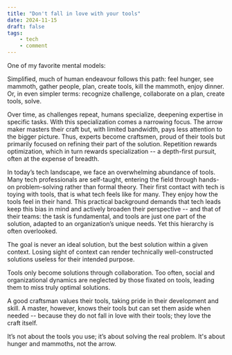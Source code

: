 ```yaml
---
title: "Don't fall in love with your tools"
date: 2024-11-15
draft: false
tags:
    - tech
    - comment
---
```

One of my favorite mental models:

Simplified, much of human endeavour follows this path: feel hunger, see mammoth, gather people, plan, create tools, kill the mammoth, enjoy dinner. Or, in even simpler terms: recognize challenge, collaborate on a plan, create tools, solve.

Over time, as challenges repeat, humans specialize, deepening expertise in specific tasks. With this specialization comes a narrowing focus. The arrow maker masters their craft but, with limited bandwidth, pays less attention to the bigger picture. Thus, experts become craftsmen, proud of their tools but primarily focused on refining their part of the solution. Repetition rewards optimization, which in turn rewards specialization -- a depth-first pursuit, often at the expense of breadth.

In today’s tech landscape, we face an overwhelming abundance of tools. Many tech professionals are self-taught, entering the field through hands-on problem-solving rather than formal theory. Their first contact with tech is toying with tools, that is what tech feels like for many. They enjoy how the tools feel in their hand. This practical background demands that tech leads keep this bias in mind and actively broaden their perspective -- and that of their teams: the task is fundamental, and tools are just one part of the solution, adapted to an organization’s unique needs. Yet this hierarchy is often overlooked.

The goal is never an ideal solution, but the best solution within a given context. Losing sight of context can render technically well-constructed solutions useless for their intended purpose.

Tools only become solutions through collaboration. Too often, social and organizational dynamics are neglected by those fixated on tools, leading them to miss truly optimal solutions.

A good craftsman values their tools, taking pride in their development and skill. A master, however, knows their tools but can set them aside when needed -- because they do not fall in love with their tools; they love the craft itself.

It’s not about the tools you use; it’s about solving the real problem. It's about hunger and mammoths, not the arrow.